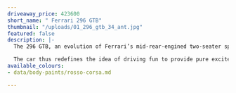 ```yaml
---
driveaway_price: 423600
short_name: " Ferrari 296 GTB"
thumbnail: "/uploads/01_296_gtb_34_ant.jpg"
featured: false
description: |-
  The 296 GTB, an evolution of Ferrari’s mid-rear-engined two-seater sports berlinetta concept, represents a revolution for the Maranello-based company as it introduces the new 120° V6 engine coupled with a plug-in (PHEV) electric motor capable of delivering up to 830 cv.

  The car thus redefines the idea of driving fun to provide pure excitement not only when pursuing maximum performance but also in everyday driving.
available_colours:
- data/body-paints/rosso-corsa.md

---
```

